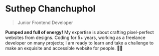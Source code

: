 # Suthep Chanchuphol

> Junior Frontend Developer

**Pumped and full of energy!** My expertise is about crafting
pixel-perfect websites from designs. Coding for 5+ years, working as a freelance developer on
many projects; I am ready to learn and take a challenge to make an exquisite and accessible
website for people. 👨‍💻&#xFE0F;
